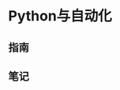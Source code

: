 # Python与自动化

## 指南

  <Linkcard 
  url="" 
  title="Python"  
  logo="/blog/icon/python.png"
  />



## 笔记
